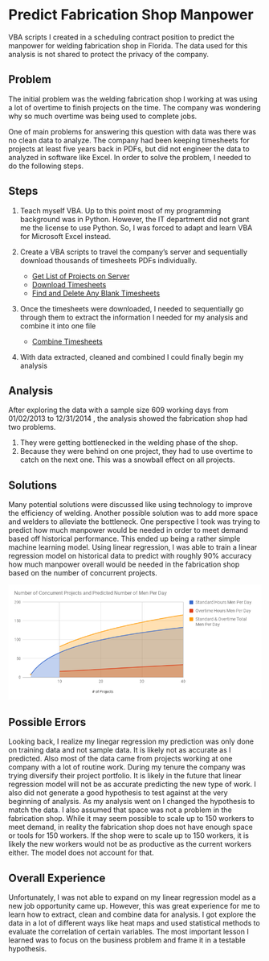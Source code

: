 # Predict Fabrication Shop Manpower

VBA scripts I created in a scheduling contract position to predict the manpower for welding fabrication shop in Florida. The data used for this analysis is not shared to protect the privacy of the company. 

## Problem
The initial problem was the welding fabrication shop I working at was using a lot of overtime to finish projects on the time. The company was wondering why so much overtime was being used to complete jobs.  

One of main problems for answering this question with data was there was no clean data to analyze. The company had been keeping timesheets for projects at least five years back in PDFs, but did not engineer the data to analyzed in software like Excel. In order to solve the problem, I needed to do the following steps.

## Steps
1. Teach myself VBA. Up to this point most of my programming background was in Python. However, the IT department did not grant me the license to use Python. So, I was forced to adapt and learn VBA for Microsoft Excel instead.
2. Create a VBA scripts to travel the company’s server and sequentially download thousands of timesheets PDFs individually.
    * [Get List of Projects on Server](https://github.com/Smone5/predict_manpower-/blob/master/Get%20List%20of%20Projects%20On%20Server.txt)
    * [Download Timesheets](https://github.com/Smone5/predict_manpower-/blob/master/Download%20Timesheets%20VBA%20Script.txt)
    * [Find and Delete Any Blank Timesheets](https://github.com/Smone5/predict_manpower-/blob/master/Find%20Blank%20Timesheets%20in%20Folder.txt)
    
3. Once the timesheets were downloaded, I needed to sequentially go through them to extract the information I needed for my analysis and combine it into one file
    * [Combine Timesheets](https://github.com/Smone5/predict_manpower-/blob/master/OpenFile%20VBA%20Script.txt)
    
4. With data extracted, cleaned and combined I could finally begin my analysis

## Analysis
After exploring the data with a sample size 609 working days from 01/02/2013 to 12/31/2014 , the analysis showed the fabrication shop had two problems.
1. They were getting bottlenecked in the welding phase of the shop. 
2. Because they were behind on one project, they had to use overtime to catch on the next one. This was a snowball effect on all projects.

## Solutions
Many potential solutions were discussed like using technology to improve the efficiency of welding. Another possible solution was to add more space and welders to alleviate the bottleneck. One perspective I took was trying to predict how much manpower would be needed in order to meet demand based off historical performance. This ended up being a rather simple machine learning model. Using linear regression, I was able to train a linear regression model on historical data to predict with roughly 90% accuracy how much manpower overall would be needed in the fabrication shop based on the number of concurrent projects.  

![chart](https://github.com/Smone5/predict_manpower-/blob/master/chart.png)

## Possible Errors
Looking back, I realize my linegar regression my prediction was only done on training data and not sample data. It is likely not as accurate as I predicted. Also most of the data came from projects working at one company with a lot of routine work. During my tenure the company was trying diversify their project portfolio. It is likely in the future that linear regression model will not be as accurate predicting the new type of work. I also did not generate a good hypothesis to test against at the very beginning of analysis. As my analysis went on I changed the hypothesis to match the data. I also assumed that space was not a problem in the fabrication shop. While it may seem possible to scale up to 150 workers to meet demand, in reality the fabrication shop does not have enough space or tools for 150 workers. If the shop were to scale up to 150 workers, it is likely the new workers would not be as productive as the current workers either. The model does not account for that.  

## Overall Experience
Unfortunately, I was not able to expand on my linear regression model as a new job opportunity came up. However, this was great experience for me to learn how to extract, clean and combine data for analysis. I got explore the data in a lot of different ways like heat maps and used statistical methods to evaluate the correlation of certain variables. The most important lesson I learned was to focus on the business problem and frame it in a testable hypothesis.

